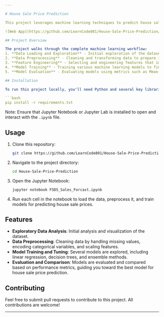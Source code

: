 ```yaml
---

# House Sale Price Prediction

This project leverages machine learning techniques to predict house sale prices based on various features of the properties. The project includes data preprocessing, feature engineering, model selection, and evaluation to produce accurate sale price predictions.

![Web App](https://github.com/LearnCode801/House-Sale-Price-Prediction/blob/main/Screenshot%202024-10-30%20133822.png)

## Project Overview

The project walks through the complete machine learning workflow:
1. **Data Loading and Exploration** - Initial exploration of the dataset to understand the structure and nature of the data.
2. **Data Preprocessing** - Cleaning and transforming data to prepare it for model training.
3. **Feature Engineering** - Selecting and engineering features that improve model performance.
4. **Model Training** - Training various machine learning models to find the best fit for predicting sale prices.
5. **Model Evaluation** - Evaluating models using metrics such as Mean Absolute Error (MAE) and Root Mean Squared Error (RMSE).

## Installation

To run this project locally, you'll need Python and several key libraries. You can install the required dependencies with:

```bash
pip install -r requirements.txt
```

Note: Ensure that Jupyter Notebook or Jupyter Lab is installed to open and interact with the `.ipynb` file.

## Usage

1. Clone this repository:
   ```bash
   git clone https://github.com/LearnCode801/House-Sale-Price-Prediction.git
   ```
2. Navigate to the project directory:
   ```bash
   cd House-Sale-Price-Prediction
   ```
3. Open the Jupyter Notebook:
   ```bash
   jupyter notebook FSDS_Sales_Forcast.ipynb
   ```
4. Run each cell in the notebook to load the data, preprocess it, and train models for predicting house sale prices.

## Features

- **Exploratory Data Analysis**: Initial analysis and visualization of the dataset.
- **Data Preprocessing**: Cleaning data by handling missing values, encoding categorical variables, and scaling features.
- **Model Training and Tuning**: Several models are explored, including linear regression, decision trees, and ensemble methods.
- **Evaluation and Comparison**: Models are evaluated and compared based on performance metrics, guiding you toward the best model for house sale price prediction.

## Contributing

Feel free to submit pull requests to contribute to this project. All contributions are welcome!


--- 
```

